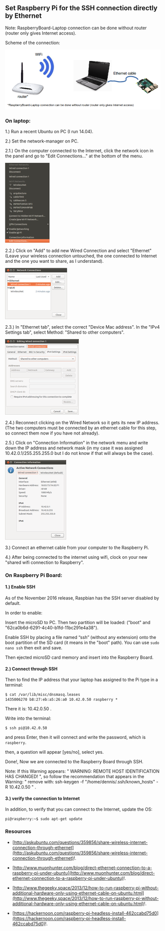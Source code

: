 
## Set Raspberry Pi for the SSH connection directly by Ethernet ##

Note: RaspberryBoard-Laptop connection can be done without router (router only gives Internet access).

Scheme of the connection:

![image](/posts/technical/set_raspberry_pi_for_the_SSH_connection_directly_by_ethernet/scheme_directly_by_ethernet.png)

### On laptop: ###

1.) Run a recent Ubuntu on PC (I run 14.04).

2.) Set the network-manager on PC.

2.1.) On the computer connected to the Internet, click the network icon in the panel and go to "Edit Connections..." at the bottom of the menu.

![image](/posts/technical/set_raspberry_pi_for_the_SSH_connection_directly_by_ethernet/SetInter0.png)

2.2.) Click on "Add" to add new Wired Connection and select "Ethernet" (Leave your wireless connection untouched, the one connected to Internet and the one you want to share, as I understand).

![image](/posts/technical/set_raspberry_pi_for_the_SSH_connection_directly_by_ethernet/SetInter1.png)

2.3.) In "Ethernet tab", select the correct "Device Mac address". In the "IPv4 Settings tab", select Method: "Shared to other computers".

![image](/posts/technical/set_raspberry_pi_for_the_SSH_connection_directly_by_ethernet/SetInter2.png)

2.4.) Reconnect clicking on the Wired Network so it gets its new IP address. (The two computers must be connected by an ethernet cable for this step, so connect them now if you have not already).

2.5.) Click on "Connection Information" in the network menu and write down the IP address and network mask (in my case it was assigned 10.42.0.1/255.255.255.0 but I do not know if that will always be the case).

![image](/posts/technical/set_raspberry_pi_for_the_SSH_connection_directly_by_ethernet/SetInter3.png)

3.) Connect an ethernet cable from your computer to the Raspberry Pi.

4.) After being connected to the internet using wifi, clock on your new "shared wifi connection to Raspberry".

### On Raspberry Pi Board: ###

#### 1.) Enable SSH ####

As of the November 2016 release, Raspbian has the SSH server disabled by default.

In order to enable:

Insert the microSD to PC. Then two partition will be loaded: ("boot" and "62ca0b6d-6291-4c40-b1fd-11bc291e4a38").

Enable SSH by placing a file named “ssh” (without any extension) onto the boot partition of the SD card (it means in the "boot" path). You can use ```sudo nano ssh``` then exit and save.

Then ejected microSD card memory and insert into the Raspberry Board.

#### 2.) Connect through SSH ####

Then to find the IP address that your laptop has assigned to the Pi type in a terminal:

```
$ cat /var/lib/misc/dnsmasq.leases
1435006270 b8:27:eb:a5:26:a0 10.42.0.50 raspberry *
```

There it is: 10.42.0.50 .

Write into the terminal:

```
$ ssh pi@10.42.0.50
```

and press Enter, then it will connect and write the password, which is ```raspberry```.

then, a question will appear [yes/no], select yes.

Done!, Now we are connected to the Raspberry Board through SSH.

Note: If this Warning appears: " WARNING: REMOTE HOST IDENTIFICATION HAS CHANGED! ", so follow the recommendation that appears in the Warning: " remove with: ssh-keygen -f "/home/dennis/.ssh/known_hosts" -R 10.42.0.50 " .

#### 3.) verify the connection to Internet ####

In addition, to verify that you can connect to the Internet, update the OS:

```
pi@raspberry:~$ sudo apt-get update
```

### Resources ###

- [http://askubuntu.com/questions/359856/share-wireless-internet-connection-through-ethernet](http://askubuntu.com/questions/359856/share-wireless-internet-connection-through-ethernet)!.

- [http://www.muonhunter.com/blog/direct-ethernet-connection-to-a-raspberry-pi-under-ubuntu](http://www.muonhunter.com/blog/direct-ethernet-connection-to-a-raspberry-pi-under-ubuntu)!.

- [http://www.thegeeky.space/2013/12/how-to-run-raspberry-pi-without-additional-hardware-only-using-ethernet-cable-on-ubuntu.html](http://www.thegeeky.space/2013/12/how-to-run-raspberry-pi-without-additional-hardware-only-using-ethernet-cable-on-ubuntu.html)!.

- [https://hackernoon.com/raspberry-pi-headless-install-462ccabd75d0](https://hackernoon.com/raspberry-pi-headless-install-462ccabd75d0)!.

